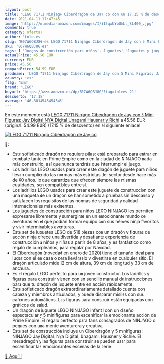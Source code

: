 ```yaml
---
layout: post
title: 'LEGO 71711 Ninjago Ciberdragón de Jay co con un 17.15 % de descuento'
date: 2021-04-11 17:47:45
image: 'https://m.media-amazon.com/images/I/515qxUYoUkL._SL400_.jpg'
comments: true
category: ofertas
author: 'tole.es'
slug: 'B07W6QBJ8G-es LEGO 71711 Ninjago Ciberdragón de Jay con 5 Mini Figuras:...'
sku: 'B07W6QBJ8G-es'
tags: [ 'Juegos de construcción para niños','Juguetes','Juguetes y juegos','lego', ]
actualPrice: 45.56 EUR
currency: EUR
price: 45.56
comparePrice: 54.99 EUR
prodname: 'LEGO 71711 Ninjago Ciberdragón de Jay con 5 Mini Figuras: Jay Digital  NYA Digital  Unagami  Hausner y Richi'
country: 'es'
flag: '🇪🇸'
brand: 'LEGO'
buyurl: 'https://www.amazon.es/dp/B07W6QBJ8G/?tag=tolees-21'
descuento: '17.15'
average: '46.8014545454545'
---
```


En este momento está [LEGO 71711 Ninjago Ciberdragón de Jay con 5 Mini Figuras: Jay Digital  NYA Digital  Unagami  Hausner y Richi](https://www.amazon.es/dp/B07W6QBJ8G/?tag=tolees-21) a 45.56 EUR (original: 54.99 EUR) (17.15 %  de descuento) en el siguiente enlace!

[![LEGO 71711 Ninjago Ciberdragón de Jay co](https://m.media-amazon.com/images/I/515qxUYoUkL._SL400_.jpg)](https://www.amazon.es/dp/B07W6QBJ8G/?tag=tolees-21)

🔎:

- Este sofisticado dragón no requiere pilas: está preparado para entrar en combate tanto en Prime Empire como en la ciudad de NINJAGO nada más construirlo, así que nunca tendrás que interrumpir el juego.
- Los ladrillos LEGO usados para crear este dragón de juguete para niños llevan cumpliendo las normas más estrictas del sector desde hace más de 60 años, lo que garantiza que ofrecen siempre las mismas cualidades, son compatibles entre sí.
- Los ladrillos LEGO usados para crear este juguete de construcción con una maqueta de un dragón se han sometido a pruebas sin descanso y satisfacen los requisitos de las normas de seguridad y calidad internacionales más exigentes.
- Los juguetes de construcción para niños LEGO NINJAGO les permiten expresarse libremente y sumergirse en un emocionante mundo de aventuras en el que podrán formar equipo con sus héroes ninja favoritos y vivir interminables aventuras.
- Este set de juguetes LEGO de 518 piezas con un dragón y figuras de acción ninja ofrece una divertida y desafiante experiencia de construcción a niños y niñas a partir de 8 años, y es fantástico como regalo de cumpleaños, para regalar por Navidad.
- El Ciberdragón (novedad en enero de 2020) tiene el tamaño ideal para jugar con él en casa o para llevárselo y divertirse en cualquier sitio. El dragón articulado mide 12 cm de altura, 39 cm de longitud y 33 cm de anchura.
- Es el regalo LEGO perfecto para un joven constructor. Los ladrillos y figuras para construir vienen con un sencillo manual de instrucciones para que tu dragón de juguete entre en acción rápidamente.
- Este sofisticado dragón extraordinariamente detallado cuenta con cabeza y miembros articulados, y puede disparar misiles con sus cañones automáticos. Las figuras para construir están equipadas con gráficos de salud.
- Un dragón de juguete LEGO NINJAGO infantil con un diseño espectacular y 5 minifiguras para escenificar la emocionante acción de Prime Empire. El regalo perfecto para fans consagrados de NINJAGO o peques con una mente aventurera y creativa.
- Este set de construcción incluye un Ciberdragón y 5 minifiguras: NINJAGO Jay Digital, Nya Digital, Unagami, Hausner y Richie. El mecadragón y las figuras para construir se pueden usar para escenificar las emocionantes escenas de la serie.

[🛒 Aquí!!!](https://www.amazon.es/dp/B07W6QBJ8G/?tag=tolees-21)
